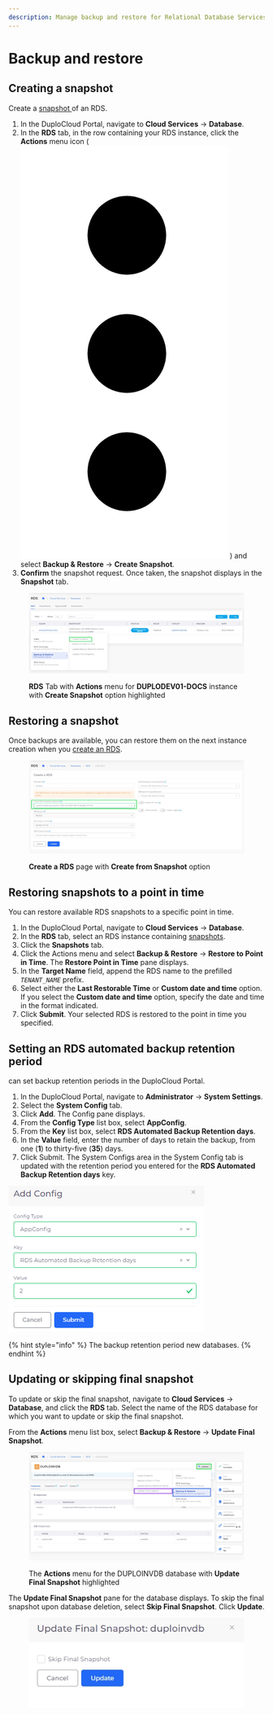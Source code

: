 ```yaml
---
description: Manage backup and restore for Relational Database Services (RDS)
---
```


# Backup and restore

## Creating a snapshot <a href="#id-0-toc-title" id="id-0-toc-title"></a>

Create a [snapshot ](https://docs.aws.amazon.com/AmazonRDS/latest/UserGuide/USER\_WorkingWithAutomatedBackups.html)of an RDS.

1. In the DuploCloud Portal, navigate to **Cloud Services** -> **Database**.
2. In the **RDS** tab, in the row containing your RDS instance, click the **Actions** menu icon ( <img src="../../../../.gitbook/assets/Kabab_three_Vertical_dots (15).png" alt="" data-size="line"> ) and select **Backup & Restore** -> **Create Snapshot**.&#x20;
3. **Confirm** the snapshot request. Once taken, the snapshot displays in the **Snapshot** tab.

<figure><img src="../../../../.gitbook/assets/screenshot-nimbusweb.me-2024.02.19-17_22_14.png" alt=""><figcaption><p><strong>RDS</strong> Tab with <strong>Actions</strong> menu for <strong>DUPLODEV01-DOCS</strong> instance with <strong>Create Snapshot</strong> option highlighted</p></figcaption></figure>

## Restoring a snapshot <a href="#id-1-toc-title" id="id-1-toc-title"></a>

Once backups are available, you can restore them on the next instance creation when you [create an RDS](./#0-toc-title).

<figure><img src="../../../../.gitbook/assets/screenshot-nimbusweb.me-2024.02.19-17_24_36.png" alt=""><figcaption><p><strong>Create a RDS</strong> page with <strong>Create from Snapshot</strong> option</p></figcaption></figure>

## Restoring snapshots to a point in time

You can restore available RDS snapshots to a specific point in time.

1. In the DuploCloud Portal, navigate to **Cloud Services** -> **Database**.
2. In the **RDS** tab, select an RDS instance containing [snapshots](backup-and-restore.md#0-toc-title).
3. Click the **Snapshots** tab.
4. Click the Actions menu and select **Backup & Restore** -> **Restore to Point in Time**. The **Restore Point in Time** pane displays.
5. In the **Target Name** field, append the RDS name to the prefilled _`TENANT_NAME`_ prefix.
6. Select either the **Last Restorable Time** or **Custom date and time** option. If you select the **Custom date and time** option, specify the date and time in the format indicated.
7. Click **Submit**. Your selected RDS is restored to the point in time you specified.&#x20;

## Setting an RDS automated backup retention period <a href="#id-0-toc-title" id="id-0-toc-title"></a>

&#x20;can set backup retention periods in the DuploCloud Portal.

1. In the DuploCloud Portal, navigate to **Administrator** -> **System Settings**.
2. Select the **System Config** tab.
3. Click **Add**. The Config pane displays.
4. From the **Config Type** list box, select **AppConfig**.
5. From the **Key** list box, select **RDS Automated Backup Retention days**.
6. In the **Value** field, enter the number of days to retain the backup, from one (**1**) to thirty-five (**35**) days.
7. Click Submit. The System Configs area in the System Config tab is updated with the retention period you entered for the **RDS Automated Backup Retention days** key.

<div align="left">

<img src="../../../../.gitbook/assets/res4.png" alt="Add Config pane with Key RDS Automated Backup Retention days">

</div>

{% hint style="info" %}
The backup retention period  new databases.&#x20;
{% endhint %}

## Updating or skipping final snapshot

To update or skip the final snapshot, navigate to **Cloud Services** -> **Database**, and click the **RDS** tab. Select the name of the RDS database for which you want to update or skip the final snapshot.&#x20;

From the **Actions** menu list box, select **Backup & Restore** -> **Update Final Snapshot**.

<figure><img src="../../../../.gitbook/assets/rds snapshot.png" alt=""><figcaption><p>The <strong>Actions</strong> menu for the DUPLOINVDB database with <strong>Update Final Snapshot</strong> highlighted</p></figcaption></figure>

The **Update Final Snapshot** pane for the database displays. To skip the final snapshot upon database deletion, select **Skip Final Snapshot**. Click **Update**.&#x20;

<div align="left">

<figure><img src="../../../../.gitbook/assets/rde snadhyas.png" alt=""><figcaption></figcaption></figure>

</div>
